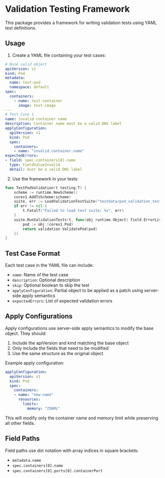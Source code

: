 # Validation Testing Framework

This package provides a framework for writing validation tests using YAML test definitions.

## Usage

1. Create a YAML file containing your test cases: 

```yaml
# Base valid object
apiVersion: v1
kind: Pod
metadata:
  name: test-pod
  namespace: default
spec:
  containers:
    - name: test-container
      image: test-image
---
# Test Case 1
name: invalid container name
description: Container name must be a valid DNS label
applyConfiguration:
  apiVersion: v1
  kind: Pod
  spec:
    containers:
    - name: "invalid.container.name"
expectedErrors:
- field: spec.containers[0].name
  type: FieldValueInvalid
  detail: must be a valid DNS label
```

2. Use the framework in your tests:

```go
func TestPodValidation(t testing.T) {
    scheme := runtime.NewScheme()
    corev1.AddToScheme(scheme)
    suite, err := LoadValidationTestSuite("testdata/pod_validation_test.yaml", scheme)
    if err != nil {
        t.Fatalf("Failed to load test suite: %v", err)
    }
    suite.RunValidationTests(t, func(obj runtime.Object) field.ErrorList {      
        pod := obj.(corev1.Pod)
        return validation.ValidatePod(pod)
    })
}
```

## Test Case Format

Each test case in the YAML file can include:

- `name`: Name of the test case
- `description`: Optional description
- `skip`: Optional boolean to skip the test
- `applyConfiguration`: Partial object to be applied as a patch using server-side apply semantics
- `expectedErrors`: List of expected validation errors

## Apply Configurations

Apply configurations use server-side apply semantics to modify the base object. They should:

1. Include the apiVersion and kind matching the base object
2. Only include the fields that need to be modified
3. Use the same structure as the original object

Example apply configuration:
```yaml
applyConfiguration:
  apiVersion: v1
  kind: Pod
  spec:
    containers:
    - name: "new-name"
      resources:
        limits:
          memory: "256Mi"
```

This will modify only the container name and memory limit while preserving all other fields.

## Field Paths

Field paths use dot notation with array indices in square brackets:

- `metadata.name`
- `spec.containers[0].name`
- `spec.containers[0].ports[0].containerPort`